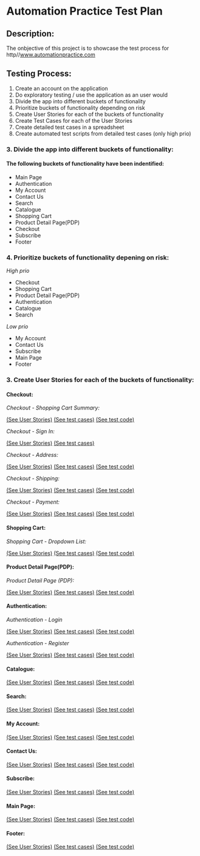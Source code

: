 # Automation Practice Test Plan

## Description:

The onbjective of this project is to showcase the test process for http//www.automationpractice.com

## Testing Process:

1. Create an account on the application
2. Do exploratory testing / use the application as an user would
3. Divide the app into different buckets of functionality
4. Prioritize buckets of functionality depending on risk
5. Create User Stories for each of the buckets of functionality
6. Create Test Cases for each of the User Stories
7. Create detailed test cases in a spreadsheet
8. Create automated test scripts from detailed test cases (only high prio)

### 3. Divide the app into different buckets of functionality:

#### The following buckets of functionality have been indentified:

- Main Page
- Authentication
- My Account
- Contact Us
- Search
- Catalogue
- Shopping Cart
- Product Detail Page(PDP)
- Checkout
- Subscribe
- Footer

### 4. Prioritize buckets of functionality depening on risk:

_High prio_

- Checkout
- Shopping Cart
- Product Detail Page(PDP)
- Authentication
- Catalogue
- Search

_Low prio_

- My Account
- Contact Us
- Subscribe
- Main Page
- Footer

### 3. Create User Stories for each of the buckets of functionality:

#### Checkout:

_Checkout - Shopping Cart Summary:_

[(See User Stories)](https://github.com/manuel12/automation-practice/wiki/Checkout#checkout---shopping-cart-summary)
[(See test cases)](https://docs.google.com/spreadsheets/d/1kpXr_fUrFI_Shkw83WUotIL5QqlGDOvn_Qg5z7SKuLU/edit?gid=0#gid=0) [(See test code)](https://github.com/manuel12/automation-practice/blob/master/cypress/e2e/automation-practice/checkout-shopping-cart.cy.js)

_Checkout - Sign In:_

[(See User Stories)](https://github.com/manuel12/automation-practice/wiki/Checkout#checkout---sign-in) [(See test cases)](https://docs.google.com/spreadsheets/d/1kpXr_fUrFI_Shkw83WUotIL5QqlGDOvn_Qg5z7SKuLU/edit?gid=915695272#gid=915695272)

_Checkout - Address:_

[(See User Stories)](https://github.com/manuel12/automation-practice/wiki/Checkout#checkout---address)
[(See test cases)](https://docs.google.com/spreadsheets/d/1kpXr_fUrFI_Shkw83WUotIL5QqlGDOvn_Qg5z7SKuLU/edit?gid=920336277#gid=920336277) [(See test code)](https://github.com/manuel12/automation-practice/blob/master/cypress/e2e/automation-practice/checkout-address.cy.js)

_Checkout - Shipping:_

[(See User Stories)](https://github.com/manuel12/automation-practice/wiki/Checkout#checkout---shipping) [(See test cases)](https://docs.google.com/spreadsheets/d/1kpXr_fUrFI_Shkw83WUotIL5QqlGDOvn_Qg5z7SKuLU/edit?gid=2056914532#gid=2056914532) [(See test code)](https://github.com/manuel12/automation-practice/blob/master/cypress/e2e/automation-practice/checkout-shipping.cy.js)

_Checkout - Payment:_

[(See User Stories)](https://github.com/manuel12/automation-practice/wiki/Checkout#checkout---payment) [(See test cases)](https://docs.google.com/spreadsheets/d/1kpXr_fUrFI_Shkw83WUotIL5QqlGDOvn_Qg5z7SKuLU/edit?gid=1952648824#gid=1952648824) [(See test code)](https://github.com/manuel12/automation-practice/blob/master/cypress/e2e/automation-practice/checkout-payment.cy.js)

#### Shopping Cart:

_Shopping Cart - Dropdown List:_

[(See User Stories)](https://github.com/manuel12/automation-practice/wiki/Shopping-Cart) [(See test cases)](https://docs.google.com/spreadsheets/d/1kpXr_fUrFI_Shkw83WUotIL5QqlGDOvn_Qg5z7SKuLU/edit?gid=1537670328#gid=1537670328) [(See test code)](https://github.com/manuel12/automation-practice/blob/master/cypress/e2e/automation-practice/shopping-cart-dropdown-list.cy.js)

#### Product Detail Page(PDP):

_Product Detail Page (PDP):_

[(See User Stories)](<https://github.com/manuel12/automation-practice/wiki/Product-Detail-Page-(PDP)>) [(See test cases)](https://docs.google.com/spreadsheets/d/1kpXr_fUrFI_Shkw83WUotIL5QqlGDOvn_Qg5z7SKuLU/edit?gid=369993529#gid=369993529) [(See test code)](<https://github.com/manuel12/automation-practice/blob/master/cypress/e2e/automation-practice/product-detail-page-(PDP).cy.js>)

#### Authentication:

_Authentication - Login_

[(See User Stories)](https://github.com/manuel12/automation-practice/wiki/Authentication#login) [(See test cases)](https://docs.google.com/spreadsheets/d/1kpXr_fUrFI_Shkw83WUotIL5QqlGDOvn_Qg5z7SKuLU/edit?gid=664641807#gid=664641807) [(See test code)](https://github.com/manuel12/automation-practice/blob/master/cypress/e2e/automation-practice/auth-login.cy.js)

_Authentication - Register_

[(See User Stories)](https://github.com/manuel12/automation-practice/wiki/Authentication#register) [(See test cases)](https://docs.google.com/spreadsheets/d/1kpXr_fUrFI_Shkw83WUotIL5QqlGDOvn_Qg5z7SKuLU/edit?gid=618115181#gid=618115181) [(See test code)](https://github.com/manuel12/automation-practice/blob/master/cypress/e2e/automation-practice/auth-register.cy.js)

#### Catalogue:

[(See User Stories)](https://github.com/manuel12/automation-practice/wiki/Authentication#register) [(See test cases)](https://docs.google.com/spreadsheets/d/1kpXr_fUrFI_Shkw83WUotIL5QqlGDOvn_Qg5z7SKuLU/edit?gid=618115181#gid=618115181) [(See test code)](https://github.com/manuel12/automation-practice/blob/master/cypress/e2e/automation-practice/auth-register.cy.js)

#### Search:

[(See User Stories)](https://github.com/manuel12/automation-practice/wiki/Authentication#register) [(See test cases)](https://docs.google.com/spreadsheets/d/1kpXr_fUrFI_Shkw83WUotIL5QqlGDOvn_Qg5z7SKuLU/edit?gid=618115181#gid=618115181) [(See test code)](https://github.com/manuel12/automation-practice/blob/master/cypress/e2e/automation-practice/auth-register.cy.js)

#### My Account:

[(See User Stories)](https://github.com/manuel12/automation-practice/wiki/Authentication#register) [(See test cases)](https://docs.google.com/spreadsheets/d/1kpXr_fUrFI_Shkw83WUotIL5QqlGDOvn_Qg5z7SKuLU/edit?gid=618115181#gid=618115181) [(See test code)](https://github.com/manuel12/automation-practice/blob/master/cypress/e2e/automation-practice/auth-register.cy.js)

#### Contact Us:

[(See User Stories)](https://github.com/manuel12/automation-practice/wiki/Authentication#register) [(See test cases)](https://docs.google.com/spreadsheets/d/1kpXr_fUrFI_Shkw83WUotIL5QqlGDOvn_Qg5z7SKuLU/edit?gid=618115181#gid=618115181) [(See test code)](https://github.com/manuel12/automation-practice/blob/master/cypress/e2e/automation-practice/auth-register.cy.js)

#### Subscribe:

[(See User Stories)](https://github.com/manuel12/automation-practice/wiki/Authentication#register) [(See test cases)](https://docs.google.com/spreadsheets/d/1kpXr_fUrFI_Shkw83WUotIL5QqlGDOvn_Qg5z7SKuLU/edit?gid=618115181#gid=618115181) [(See test code)](https://github.com/manuel12/automation-practice/blob/master/cypress/e2e/automation-practice/auth-register.cy.js)

#### Main Page:

[(See User Stories)](https://github.com/manuel12/automation-practice/wiki/Authentication#register) [(See test cases)](https://docs.google.com/spreadsheets/d/1kpXr_fUrFI_Shkw83WUotIL5QqlGDOvn_Qg5z7SKuLU/edit?gid=618115181#gid=618115181) [(See test code)](https://github.com/manuel12/automation-practice/blob/master/cypress/e2e/automation-practice/auth-register.cy.js)

#### Footer:

[(See User Stories)](https://github.com/manuel12/automation-practice/wiki/Authentication#register) [(See test cases)](https://docs.google.com/spreadsheets/d/1kpXr_fUrFI_Shkw83WUotIL5QqlGDOvn_Qg5z7SKuLU/edit?gid=618115181#gid=618115181) [(See test code)](https://github.com/manuel12/automation-practice/blob/master/cypress/e2e/automation-practice/auth-register.cy.js)
